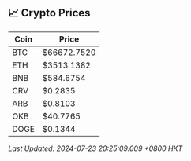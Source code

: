 ## 📈 Crypto Prices

| Coin | Price |
| ---- | ----- |
| BTC | $66672.7520 |
| ETH | $3513.1382 |
| BNB | $584.6754 |
| CRV | $0.2835 |
| ARB | $0.8103 |
| OKB | $40.7765 |
| DOGE | $0.1344 |

_Last Updated: 2024-07-23 20:25:09.009 +0800 HKT_